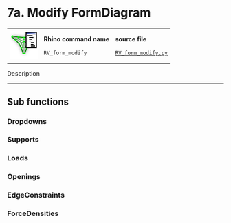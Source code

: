 # 7a. Modify FormDiagram

|                                                                                          |                                                                              |                                                                                                                       |
| ---------------------------------------------------------------------------------------- | ---------------------------------------------------------------------------- | --------------------------------------------------------------------------------------------------------------------- |
| <img src="../.gitbook/assets/RV_FormDiagram-modify (1).svg" alt="" data-size="original"> | <p><strong>Rhino command name</strong></p><p><code>RV_form_modify</code></p> | <p><strong>source file</strong></p><p><a href="../../plugin/RV_form_modify.py"><code>RV_form_modify.py</code></a></p> |

Description





***

## Sub functions&#x20;

### Dropdowns



### Supports



### Loads



### Openings



### EdgeConstraints



### ForceDensities



